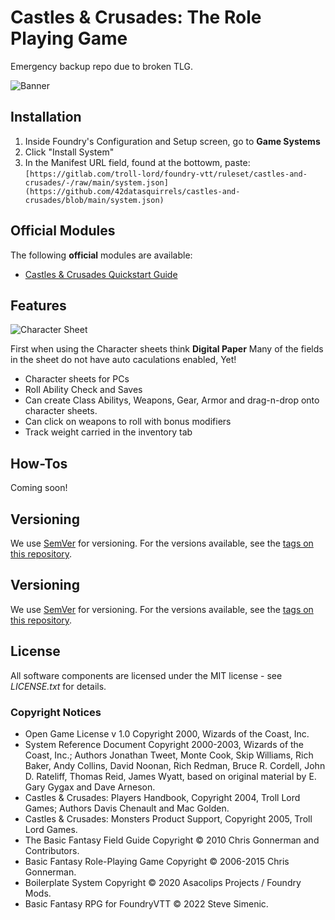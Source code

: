 # Castles & Crusades: The Role Playing Game
Emergency backup repo due to broken TLG.

![Banner](https://raw.githubusercontent.com/42datasquirrels/castles_crusades/main/readme_banner.webp)

## Installation

1. Inside Foundry's Configuration and Setup screen, go to **Game Systems**
2. Click "Install System"
3. In the Manifest URL field, found at the bottowm, paste: `[https://gitlab.com/troll-lord/foundry-vtt/ruleset/castles-and-crusades/-/raw/main/system.json](https://github.com/42datasquirrels/castles-and-crusades/blob/main/system.json)`

## Official Modules

The following **official** modules are available:

- [Castles & Crusades Quickstart Guide](https://gitlab.com/troll-lord/foundry-vtt/modules/castles-crusades-quickstart/-/raw/main/module.json)

## Features

![Character Sheet](https://raw.githubusercontent.com/42datasquirrels/castles_crusades/main/readme_charactersheet_example.webp)

First when using the Character sheets think **Digital Paper** Many of the fields in the sheet do not have auto caculations enabled, Yet!
- Character sheets for PCs
- Roll Ability Check and Saves
- Can create Class Abilitys, Weapons, Gear, Armor and drag-n-drop onto character sheets.
- Can click on weapons to roll with bonus modifiers
- Track weight carried in the inventory tab

## How-Tos
Coming soon!

## Versioning

We use [SemVer](http://semver.org/) for versioning. For the versions available, see the [tags on this repository](https://github.com/your/project/tags).

## Versioning

We use [SemVer](http://semver.org/) for versioning. For the versions available, see the [tags on this repository](https://github.com/your/project/tags).

## License

All software components are licensed under the MIT license - see _LICENSE.txt_ for details.

### Copyright Notices

* Open Game License v 1.0 Copyright 2000, Wizards of the Coast, Inc.
* System Reference Document Copyright 2000-2003, Wizards of the Coast, Inc.; Authors Jonathan Tweet, Monte Cook, Skip Williams, Rich Baker, Andy Collins, David Noonan, Rich Redman, Bruce R. Cordell, John D. Rateliff, Thomas Reid, James Wyatt, based on original material by E. Gary Gygax and Dave Arneson.
* Castles & Crusades: Players Handbook, Copyright 2004, Troll Lord Games; Authors Davis Chenault and Mac Golden.
* Castles & Crusades: Monsters Product Support, Copyright 2005, Troll Lord Games.
* The Basic Fantasy Field Guide Copyright © 2010 Chris Gonnerman and Contributors.
* Basic Fantasy Role-Playing Game Copyright © 2006-2015 Chris Gonnerman.
* Boilerplate System Copyright © 2020 Asacolips Projects / Foundry Mods.
* Basic Fantasy RPG for FoundryVTT © 2022 Steve Simenic.
